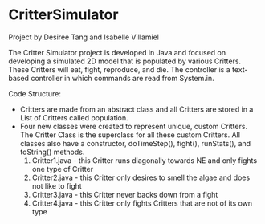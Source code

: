 # CritterSimulator

Project by Desiree Tang and Isabelle Villamiel

The Critter Simulator project is developed in Java and focused on developing a simulated 2D model 
that is populated by various Critters. These Critters will eat, fight, reproduce, and die. 
The controller is a text-based controller in which commands are read from System.in. 

Code Structure:
  - Critters are made from an abstract class and all Critters are stored in a List of Critters called population.
  - Four new classes were created to represent unique, custom Critters. The Critter Class is the superclass for all
  these custom Critters. All classes also have a constructor, doTimeStep(), fight(), runStats(), and toString() 
  methods. 
      1. Critter1.java - this Critter runs diagonally towards NE and only fights one type of Critter
      2. Critter2.java - this Critter only desires to smell the algae and does not like to fight
      3. Critter3.java - this Critter never backs down from a fight
      4. Critter4.java - this Critter only fights Critters that are not of its own type
